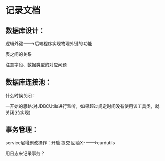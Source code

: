 # 记录文档

## 数据库设计：

逻辑外键--->后端程序实现物理外键的功能

表之间的关系

注意字段、数据类型的对应问题

## 数据库连接池：

什么时候关闭：

一开始的思路:对JDBCUtils进行监听，如果超过规定时间没有使用该工具类，就关闭(待实现)

## 事务管理：

service层增删改操作：开启 提交 回滚X---->curdutils

用日志来记录事务？

